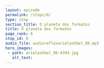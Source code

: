 ```yaml
---
layout: episode
permalink: /stops/6/
type: stop
section_title: O planeta dos formatos
title: O planeta dos formatos
page_rank: 6
stop_id: 6
audio_file: audioreflexarielashbel_06.mp3
hero_images:
 - path: arielashbel_06-4394.jpg
   alt_text: 
---
```

